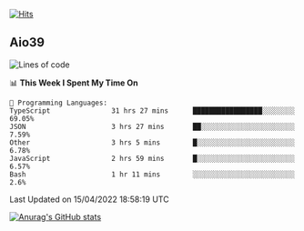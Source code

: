 [![Hits](https://hits.seeyoufarm.com/api/count/incr/badge.svg?url=https%3A%2F%2Fgithub.com%2Faio39&count_bg=%2339C5BB&title_bg=%23555555&icon=&icon_color=%23E7E7E7&title=hits&edge_flat=false)](https://hits.seeyoufarm.com)

## Aio39

<!--START_SECTION:waka-->
![Lines of code](https://img.shields.io/badge/From%20Hello%20World%20I%27ve%20Written-1%20Million%20lines%20of%20code-blue)

📊 **This Week I Spent My Time On** 

```text
💬 Programming Languages: 
TypeScript               31 hrs 27 mins      █████████████████░░░░░░░░   69.05% 
JSON                     3 hrs 27 mins       ██░░░░░░░░░░░░░░░░░░░░░░░   7.59% 
Other                    3 hrs 5 mins        █░░░░░░░░░░░░░░░░░░░░░░░░   6.78% 
JavaScript               2 hrs 59 mins       █░░░░░░░░░░░░░░░░░░░░░░░░   6.57% 
Bash                     1 hr 11 mins        ░░░░░░░░░░░░░░░░░░░░░░░░░   2.6%

```


 Last Updated on 15/04/2022 18:58:19 UTC
<!--END_SECTION:waka-->
[![Anurag's GitHub stats](https://github-readme-stats.vercel.app/api?username=aio39)](https://github.com/anuraghazra/github-readme-stats)

<!--
**aio39/aio39** is a ✨ _special_ ✨ repository because its `README.md` (this file) appears on your GitHub profile.

Here are some ideas to get you started:

- 🔭 I’m currently working on ...
- 🌱 I’m currently learning ...
- 👯 I’m looking to collaborate on ...
- 🤔 I’m looking for help with ...
- 💬 Ask me about ...
- 📫 How to reach me: ...
- 😄 Pronouns: ...
- ⚡ Fun fact: ...
-->
